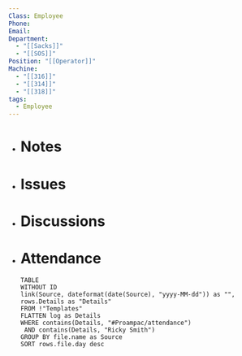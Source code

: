 ```yaml
---
Class: Employee
Phone: 
Email: 
Department:
  - "[[Sacks]]"
  - "[[SOS]]"
Position: "[[Operator]]"
Machine:
  - "[[316]]"
  - "[[314]]"
  - "[[318]]"
tags:
  - Employee
---
```

- # Notes
- # Issues
- # Discussions
- # Attendance
  
  ```dataview
  TABLE
  WITHOUT ID
  link(Source, dateformat(date(Source), "yyyy-MM-dd")) as "",
  rows.Details as "Details"
  FROM !"Templates"
  FLATTEN log as Details
  WHERE contains(Details, "#Proampac/attendance")
   AND contains(Details, "Ricky Smith")
  GROUP BY file.name as Source
  SORT rows.file.day desc
  ```
  